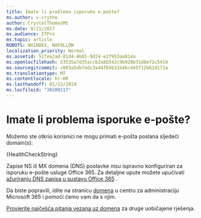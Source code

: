```yaml
---
title: Imate li problema isporuke e-pošte?
ms.author: v-crytho
author: CrystalThomasMS
ms.date: 8/21/2017
ms.audience: ITPro
ms.topic: article
ROBOTS: NOINDEX, NOFOLLOW
localization_priority: Normal
ms.assetid: 51fea2ad-81d4-4b65-9d24-e2f953aa814a
ms.openlocfilehash: 53535a7d35accb2a8b542c9b928b31d8ef2c5410
ms.sourcegitcommit: c003a5db7edc3a44fb5b31b46cd45f12b62d172a
ms.translationtype: MT
ms.contentlocale: hr-HR
ms.lasthandoff: 02/22/2019
ms.locfileid: "30209117"
---
```

# <a name="having-email-delivery-issues"></a>Imate li problema isporuke e-pošte?

Možemo ste otkrio korisnici ne mogu primati e-pošta poslana sljedeći domain(s):
  
{HealthCheckString}
  
Zapise NS ili MX domena (DNS) postavke nisu ispravno konfiguriran za isporuku e-pošte usluge Office 365. Za detaljne upute možete upućivati [ažuriranju DNS zapisa u sustavu Office 365](https://support.office.com/article/Create-DNS-records-for-Office-365-when-you-manage-your-DNS-records-B0F3FDCA-8A80-4E8E-9EF3-61E8A2A9AB23.aspx) . 
  
Da biste popravili, idite na stranicu [domena](https://admin.microsoft.com/adminportal/home#/Domains) u centru za administraciju Microsoft 365 i pomoći ćemo vam da s njim. 
  
[Provjerite najčešća pitanja vezana uz domena](https://support.office.com/article/7b7b075d-79f9-4e37-8a9e-fb60c1d95166.aspx) za druge uobičajene rješenja. 
  

